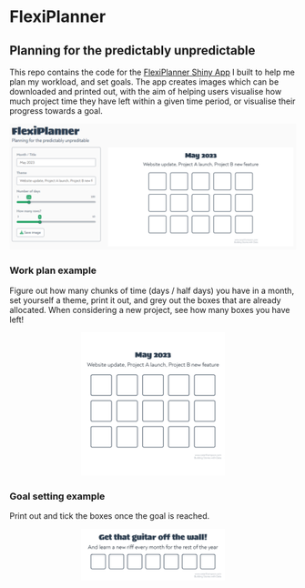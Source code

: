 FlexiPlanner
================

## Planning for the predictably unpredictable

This repo contains the code for the [FlexiPlanner Shiny
App](https://cararthompson.shinyapps.io/flexiplanner/) I built to help
me plan my workload, and set goals. The app creates images which can be
downloaded and printed out, with the aim of helping users visualise how
much project time they have left within a given time period, or
visualise their progress towards a goal.

![](demo/shot_230504_093352.png)

### Work plan example

Figure out how many chunks of time (days / half days) you have in a
month, set yourself a theme, print it out, and grey out the boxes that
are already allocated. When considering a new project, see how many
boxes you have left!

<center>
<img src="demo/flexiPlanner_may_2023.png" style="width:50.0%" />
</center>

### Goal setting example

Print out and tick the boxes once the goal is reached.

<center>
<img src="demo/flexiPlanner_get_that_guitar_off_the_wall.png"
style="width:50.0%" />
</center>
